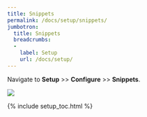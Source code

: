 ```yaml
---
title: Snippets
permalink: /docs/setup/snippets/
jumbotron:
  title: Snippets
  breadcrumbs:
  - 
    label: Setup
    url: /docs/setup/
---
```


Navigate to **Setup** >> **Configure** >> **Snippets**.

<div class="cerb-screenshot">
<img src="/assets/images/docs/setup/snippets.png" class="screenshot">
</div>

{% include setup_toc.html %}